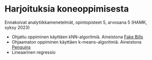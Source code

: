 # Harjoituksia koneoppimisesta
Ennakoivat analytiikkamenetelmät, opintopisteet 5, arvosana 5
(HAMK, syksy 2023)

- Ohjattu oppiminen käyttäen kNN-algoritmiä. Aineistona [Fake Bills](https://www.kaggle.com/datasets/alexandrepetit881234/fake-bills)
- Ohjaamaton oppiminen käyttäen k-means-algoritmiä. Aineistona [Penguins](https://www.kaggle.com/datasets/youssefaboelwafa/clustering-penguins-species)
- Lineaarinen regressio
